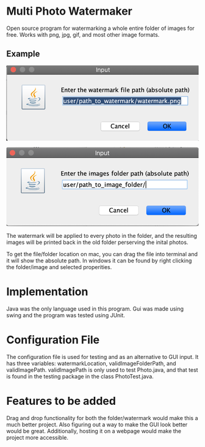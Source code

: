 # Multi Photo Watermaker
 
Open source program for watermarking a whole entire folder of images for free. Works with png, jpg, gif, and most other image formats.

## Example
![input watermark location](guiScreenshots/screenshot1.png)

![input folder location](guiScreenshots/screenshot2.png)

The watermark will be applied to every photo in the folder, and the resulting images will be printed back in the old folder perserving the inital photos. 

To get the file/folder location on mac, you can drag the file into terminal and it will show the absolute path. In windows it can be found by right clicking the folder/image and selected properities. 

# Implementation 

Java was the only language used in this program. Gui was made using swing and the program was tested using JUnit. 

# Configuration File

The configuration file is used for testing and as an alternative to GUI input. It has three variables: watermarkLocation, validImageFolderPath, and validImagePath. validImagePath is only used to test Photo.java, and that test is found in the testing package in the class PhotoTest.java.

# Features to be added

Drag and drop functionality for both the folder/watermark would make this a much better project. Also figuring out a way to make the GUI look better would be great. Additionally, hosting it on a webpage would make the project more accessible. 
